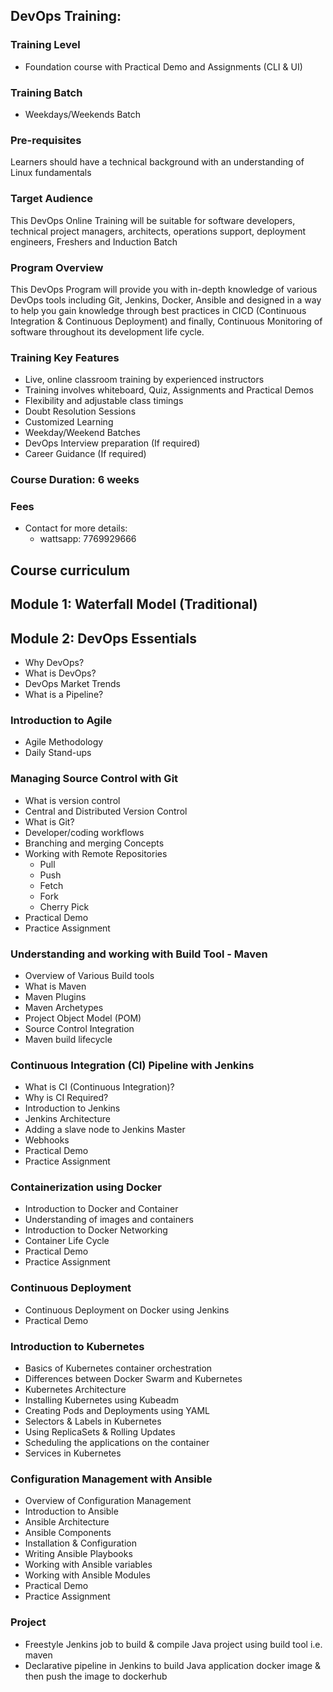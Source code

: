 ## DevOps Training:

### Training Level
- Foundation course with Practical Demo and Assignments (CLI & UI)

### Training Batch
- Weekdays/Weekends Batch

### Pre-requisites
Learners should have a technical background with an understanding of Linux fundamentals

### Target Audience
This DevOps Online Training will be suitable for software developers, technical project managers, architects, operations support, deployment engineers, Freshers and Induction Batch

### Program Overview
This DevOps Program will provide you with in-depth knowledge of various DevOps tools including Git, Jenkins, Docker, Ansible and designed in a way to help you gain knowledge through best practices in CICD (Continuous Integration & Continuous Deployment) and finally, Continuous Monitoring of software throughout its development life cycle.

### Training Key Features
- Live, online classroom training by experienced instructors
- Training involves whiteboard, Quiz, Assignments and Practical Demos
- Flexibility and adjustable class timings
- Doubt Resolution Sessions
- Customized Learning
- Weekday/Weekend Batches
- DevOps Interview preparation (If required)
- Career Guidance (If required)

### Course Duration: 6 weeks

### Fees
- Contact for more details:
  - wattsapp: 7769929666


## Course curriculum

## Module 1: Waterfall Model (Traditional)

## Module 2: DevOps Essentials
- Why DevOps?
- What is DevOps?
- DevOps Market Trends
- What is a Pipeline?

### Introduction to Agile
- Agile Methodology
- Daily Stand-ups

### Managing Source Control with Git
- What is version control
- Central and Distributed Version Control
- What is Git?
- Developer/coding workflows
- Branching and merging Concepts
- Working with Remote Repositories
  - Pull
  - Push
  - Fetch
  - Fork
  - Cherry Pick
- Practical Demo
- Practice Assignment

### Understanding and working with Build Tool - Maven
- Overview of Various Build tools
- What is Maven
- Maven Plugins
- Maven Archetypes
- Project Object Model (POM)
- Source Control Integration
- Maven build lifecycle

### Continuous Integration (CI) Pipeline with Jenkins
- What is CI (Continuous Integration)?
- Why is CI Required?
- Introduction to Jenkins
- Jenkins Architecture
- Adding a slave node to Jenkins Master
- Webhooks
- Practical Demo
- Practice Assignment

### Containerization using Docker
- Introduction to Docker and Container
- Understanding of images and containers
- Introduction to Docker Networking
- Container Life Cycle
- Practical Demo
- Practice Assignment

### Continuous Deployment
- Continuous Deployment on Docker using Jenkins
- Practical Demo

### Introduction to Kubernetes
- Basics of Kubernetes container orchestration
- Differences between Docker Swarm and Kubernetes
- Kubernetes Architecture
- Installing Kubernetes using Kubeadm
- Creating Pods and Deployments using YAML
- Selectors & Labels in Kubernetes
- Using ReplicaSets & Rolling Updates
- Scheduling the applications on the container
- Services in Kubernetes

### Configuration Management with Ansible
- Overview of Configuration Management
- Introduction to Ansible
- Ansible Architecture
- Ansible Components
- Installation & Configuration
- Writing Ansible Playbooks
- Working with Ansible variables
- Working with Ansible Modules
- Practical Demo
- Practice Assignment

### Project
- Freestyle Jenkins job to build & compile Java project using build tool i.e. maven
- Declarative pipeline in Jenkins to build Java application docker image & then push the image to dockerhub
